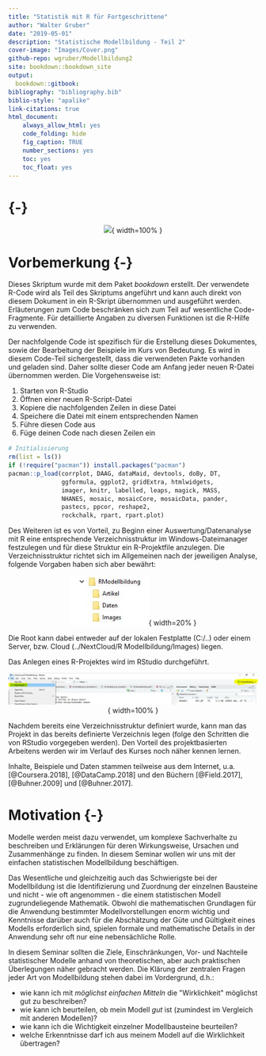 ```yaml
---
title: "Statistik mit R für Fortgeschrittene"
author: "Walter Gruber"
date: "2019-05-01"
description: "Statistische Modellbildung - Teil 2"
cover-image: "Images/Cover.png"
github-repo: wgruber/Modellbildung2
site: bookdown::bookdown_site
output:
  bookdown::gitbook:
bibliography: "bibliography.bib"
biblio-style: "apalike"
link-citations: true
html_document:
    always_allow_html: yes
    code_folding: hide
    fig_caption: TRUE
    number_sections: yes
    toc: yes
    toc_float: yes
---
```


# {-}

<center>

![](Images/Cover.png){ width=100% }

</center>

# Vorbemerkung {-}

Dieses Skriptum wurde mit dem Paket *bookdown* erstellt. Der verwendete R-Code wird als Teil des Skriptums angeführt und kann auch direkt von diesem Dokument in ein R-Skript übernommen und ausgeführt werden. Erläuterungen zum Code beschränken sich zum Teil auf wesentliche Code-Fragmente. Für detaillierte Angaben zu diversen Funktionen ist die R-Hilfe zu verwenden.

Der nachfolgende Code ist spezifisch für die Erstellung dieses Dokumentes, sowie der Bearbeitung der Beispiele im Kurs von Bedeutung. Es wird in diesem Code-Teil sichergestellt, dass die verwendeten Pakte vorhanden und geladen sind. Daher sollte dieser Code am Anfang jeder neuen R-Datei übernommen werden. Die Vorgehensweise ist:

1. Starten von R-Studio
2. Öffnen einer neuen R-Script-Datei
3. Kopiere die nachfolgenden Zeilen in diese Datei
4. Speichere die Datei mit einem entsprechenden Namen
5. Führe diesen Code aus
6. Füge deinen Code nach diesen Zeilen ein


```r
# Initialisierung
rm(list = ls())
if (!require("pacman")) install.packages("pacman")
pacman::p_load(corrplot, DAAG, dataMaid, devtools, doBy, DT, 
               ggformula, ggplot2, gridExtra, htmlwidgets, 
               imager, knitr, labelled, leaps, magick, MASS, 
               NHANES, mosaic, mosaicCore, mosaicData, pander,
               pastecs, ppcor, reshape2, 
               rockchalk, rpart, rpart.plot)
```

Des Weiteren ist es von Vorteil, zu Beginn einer Auswertung/Datenanalyse mit R eine entsprechende Verzeichnisstruktur im Windows-Dateimanager festzulegen und für diese Struktur ein R-Projektfile anzulegen. Die Verzeichnisstruktur richtet sich im Allgemeinen nach der jeweiligen Analyse, folgende Vorgaben haben sich aber bewährt:

<center>

![**Abbildung 1**: Dateistruktur für R-Projekt](Images/Verzeichnisstruktur.JPG){ width=20% }

</center>

Die Root kann dabei entweder auf der lokalen Festplatte (C:/..) oder einem Server, bzw. Cloud (../NextCloud/R Modellbildung/Images) liegen.

Das Anlegen eines R-Projektes wird im RStudio durchgeführt.

<center>

![**Abbildung 2**: R-Projekt definieren](Images/Projektdefinieren.JPG){ width=100% }

</center>

Nachdem bereits eine Verzeichnisstruktur definiert wurde, kann man das Projekt in das bereits definierte Verzeichnis legen (folge den Schritten die von RStudio vorgegeben werden). Den Vorteil des projektbasierten Arbeitens werden wir im Verlauf des Kurses noch näher kennen lernen.

Inhalte, Beispiele und Daten stammen teilweise aus dem Internet, u.a. [@Coursera.2018], [@DataCamp.2018] und den Büchern [@Field.2017], [@Buhner.2009] und [@Buhner.2017].

# Motivation {-}

Modelle werden meist dazu verwendet, um komplexe Sachverhalte zu beschreiben und Erklärungen für deren Wirkungsweise, Ursachen und Zusammenhänge zu finden. In diesem Seminar wollen wir uns mit der einfachen statistischen Modellbildung beschäftigen. 

Das Wesentliche und gleichzeitig auch das Schwierigste bei der Modellbildung ist die Identifizierung und Zuordnung der einzelnen Bausteine und nicht - wie oft angenommen - die einem statistischen Modell zugrundeliegende Mathematik. Obwohl die mathematischen Grundlagen für die Anwendung bestimmter Modellvorstellungen enorm wichtig und Kenntnisse darüber auch für die Abschätzung der Güte und Gültigkeit eines Modells erforderlich sind, spielen formale und mathematische Details in der Anwendung sehr oft nur eine nebensächliche Rolle.

In diesem Seminar sollten die Ziele, Einschränkungen, Vor- und Nachteile statistischer Modelle anhand von theoretischen, aber auch praktischen Überlegungen näher gebracht werden. Die Klärung der zentralen Fragen jeder Art von Modellbildung stehen dabei im Vordergrund, d.h.:

* wie kann ich mit *möglichst einfachen Mitteln* die "Wirklichkeit" möglichst gut zu beschreiben?
* wie kann ich beurteilen, ob mein Modell *gut* ist (zumindest im Vergleich mit anderen Modellen)?
* wie kann ich die Wichtigkeit einzelner Modellbausteine beurteilen?
* welche Erkenntnisse darf ich aus meinem Modell auf die Wirklichkeit übertragen?

